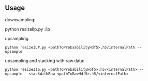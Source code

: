 ## Usage
downsampling:

python resizeIlp.py <pathToILP>.ilp

upsampling:

    python resizeILP.py <pathToProbaabilityHdf5>.h5/intermalPath --upsample

upsampling and stacking with raw data:

    python resizeIlp.py <pathToProbabilityHdf5>.h5/<internalPath> --upsample --stackWithRaw <pathToRawHdf5>.h5/<internalPath>
